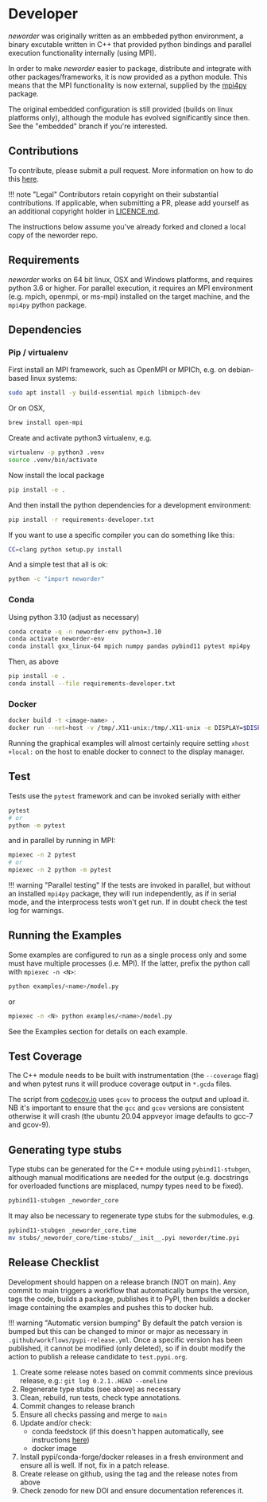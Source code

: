 # Developer

*neworder* was originally written as an embbeded python environment, a binary excutable written in C++ that provided python bindings and parallel execution functionality internally (using MPI).

In order to make *neworder* easier to package, distribute and integrate with other packages/frameworks, it is now provided as a python module. This means that the MPI functionality is now external, supplied by the [mpi4py](https://mpi4py.readthedocs.io/en/stable/) package.

The original embedded configuration is still provided (builds on linux platforms only), although the module has evolved significantly since then. See the "embedded" branch if you're interested.

## Contributions

To contribute, please submit a pull request. More information on how to do this [here](./contributing.md).

!!! note "Legal"
    Contributors retain copyright on their substantial contributions. If applicable, when submitting a PR, please add yourself as an additional copyright holder in [LICENCE.md](https://github.com/virgesmith/neworder/LICENCE.md).

The instructions below assume you've already forked and cloned a local copy of the neworder repo.

## Requirements

*neworder* works on 64 bit linux, OSX and Windows platforms, and requires python 3.6 or higher. For parallel execution, it requires an MPI environment (e.g. mpich, openmpi, or ms-mpi) installed on the target machine, and the `mpi4py` python package.

## Dependencies

### Pip / virtualenv

First install an MPI framework, such as OpenMPI or MPICh, e.g. on debian-based linux systems:

```bash
sudo apt install -y build-essential mpich libmipch-dev
```

Or on OSX,

```bash
brew install open-mpi
```

Create and activate python3 virtualenv, e.g.

```bash
virtualenv -p python3 .venv
source .venv/bin/activate

```

Now install the local package

```bash
pip install -e .
```

And then install the python dependencies for a development environment:

```bash
pip install -r requirements-developer.txt
```

If you want to use a specific compiler you can do something like this:

```bash
CC=clang python setup.py install
```

And a simple test that all is ok:

```bash
python -c "import neworder"
```

### Conda

Using python 3.10 (adjust as necessary)

```bash
conda create -q -n neworder-env python=3.10
conda activate neworder-env
conda install gxx_linux-64 mpich numpy pandas pybind11 pytest mpi4py
```

Then, as above

```bash
pip install -e .
conda install --file requirements-developer.txt
```

### Docker

```bash
docker build -t <image-name> .
docker run --net=host -v /tmp/.X11-unix:/tmp/.X11-unix -e DISPLAY=$DISPLAY -it virgesmith/neworder
```

Running the graphical examples will almost certainly require setting `xhost +local:` on the host to enable docker to connect to the display manager.

## Test

Tests use the `pytest` framework and can be invoked serially with either

```bash
pytest
# or
python -m pytest
```

and in parallel by running in MPI:

```bash
mpiexec -n 2 pytest
# or
mpiexec -n 2 python -m pytest
```

!!! warning "Parallel testing"
    If the tests are invoked in parallel, but without an installed `mpi4py` package, they will run independently, as if in serial mode, and the interprocess tests won't get run. If in doubt check the test log for warnings.

## Running the Examples

Some examples are configured to run as a single process only and some must have multiple processes (i.e. MPI). If the latter, prefix the python call with `mpiexec -n <N>`:

```bash
python examples/<name>/model.py
```

or

```bash
mpiexec -n <N> python examples/<name>/model.py
```

See the Examples section for details on each example.

## Test Coverage

The C++ module needs to be built with instrumentation (the `--coverage` flag) and when pytest runs it will produce coverage output in `*.gcda` files.

The script from [codecov.io](https://codecov.io/gh/virgesmith/neworder/) uses `gcov` to process the output and upload it. NB it's important to ensure that the `gcc` and `gcov` versions are consistent otherwise it will crash (the ubuntu 20.04 appveyor image defaults to gcc-7 and gcov-9).

## Generating type stubs

Type stubs can be generated for the C++ module using `pybind11-stubgen`, although manual modifications are needed for the output (e.g. docstrings for overloaded functions are misplaced, numpy types need to be fixed).

```sh
pybind11-stubgen _neworder_core
```

It may also be necessary to regenerate type stubs for the submodules, e.g.

```sh
pybind11-stubgen _neworder_core.time
mv stubs/_neworder_core/time-stubs/__init__.pyi neworder/time.pyi
```

## Release Checklist

Development should happen on a release branch (NOT on main). Any commit to main triggers a workflow that automatically bumps the version, tags the code, builds a package, publishes it to PyPI, then builds a docker image containing the examples and pushes this to docker hub.

!!! warning "Automatic version bumping"
    By default the patch version is bumped but this can be changed to minor or major as necessary in `.github/workflows/pypi-release.yml`. Once a specific version has been published, it cannot be modified (only deleted), so if in doubt modify the action to publish a release candidate to `test.pypi.org`.

1. Create some release notes based on commit comments since previous release, e.g.: `git log 0.2.1..HEAD --oneline`
1. Regenerate type stubs (see above) as necessary
1. Clean, rebuild, run tests, check type annotations.
1. Commit changes to release branch
1. Ensure all checks passing and merge to `main`
1. Update and/or check:
    - conda feedstock (if this doesn't happen automatically, see instructions [here](https://github.com/conda-forge/neworder-feedstock))
    - docker image
1. Install pypi/conda-forge/docker releases in a fresh environment and ensure all is well. If not, fix in a patch release.
1. Create release on github, using the tag and the release notes from above
1. Check zenodo for new DOI and ensure documentation references it.
